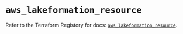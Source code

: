 # `aws_lakeformation_resource`

Refer to the Terraform Registory for docs: [`aws_lakeformation_resource`](https://registry.terraform.io/providers/hashicorp/aws/3.76.1/docs/resources/lakeformation_resource).
